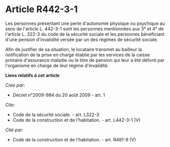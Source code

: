 # Article R442-3-1

Les personnes présentant une perte d'autonomie physique ou psychique au sens de l'article L. 442-3-1 sont les personnes
mentionnées aux 3° et 4° de l'article L. 322-3 du code de la sécurité sociale et les personnes bénéficiant d'une pension
d'invalidité versée par un des régimes de sécurité sociale. 

Afin de justifier de sa situation, le locataire transmet au bailleur la notification de la prise en charge établie par les
services de la caisse primaire d'assurance maladie ou le titre de pension qui leur a été délivré par l'organisme en charge de
leur régime d'invalidité.

**Liens relatifs à cet article**

_Créé par_:

  - Décret n°2009-984 du 20 août 2009 - art. 1

_Cite_:

  - Code de la sécurité sociale. - art. L322-3
  - Code de la construction et de l'habitation. - art. L442-3-1 (V)

_Cité par_:

  - Code de la construction et de l'habitation. - art. R481-9 (V)
